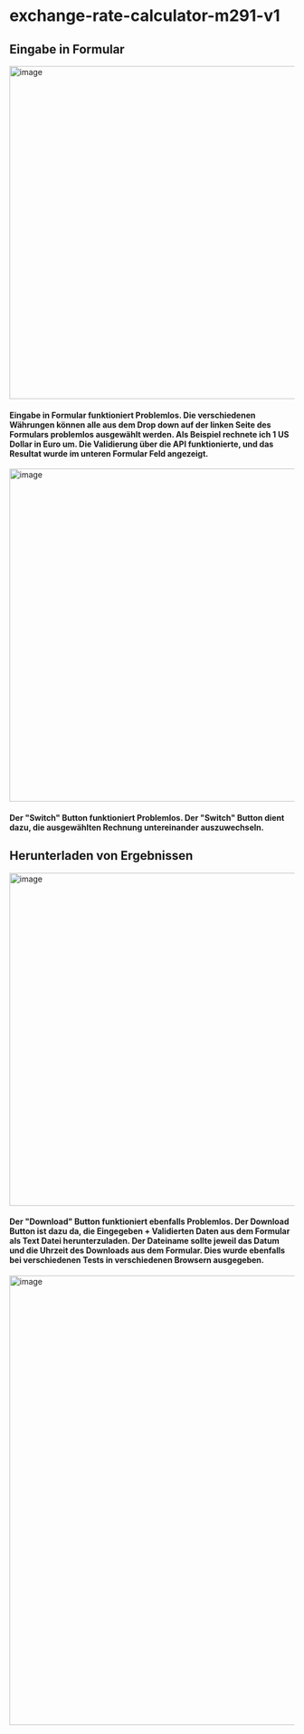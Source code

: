 # exchange-rate-calculator-m291-v1

## Eingabe in Formular

<img width="588" alt="image" src="https://user-images.githubusercontent.com/97659996/176668581-c71a7c33-919e-4d3d-ac03-7427ea0e4d41.png">

#### Eingabe in Formular funktioniert Problemlos. Die verschiedenen Währungen können alle aus dem Drop down auf der linken Seite des Formulars problemlos ausgewählt werden. Als Beispiel rechnete ich 1 US Dollar in Euro um. Die Validierung über die API funktionierte, und das Resultat wurde im unteren Formular Feld angezeigt.

<img width="588" alt="image" src="https://user-images.githubusercontent.com/97659996/176670697-35be6ca9-dfb6-4edb-8d53-070282844ded.png">

#### Der "Switch" Button funktioniert  Problemlos. Der "Switch" Button dient dazu, die ausgewählten Rechnung untereinander auszuwechseln.

## Herunterladen von Ergebnissen

<img width="588" alt="image" src="https://user-images.githubusercontent.com/97659996/176670697-35be6ca9-dfb6-4edb-8d53-070282844ded.png">

#### Der "Download" Button funktioniert ebenfalls Problemlos. Der Download Button ist dazu da, die Eingegeben + Validierten Daten aus dem Formular als Text Datei herunterzuladen. Der Dateiname sollte jeweil das Datum und die Uhrzeit des Downloads aus dem Formular. Dies wurde ebenfalls bei verschiedenen Tests in verschiedenen Browsern ausgegeben.

<img width="794" alt="image" src="https://user-images.githubusercontent.com/97659996/176672257-8befa622-7931-4b31-af29-afc228ec22d6.png">
